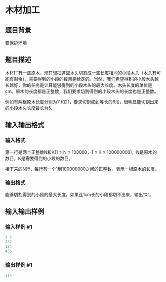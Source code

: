 # 木材加工

## 题目背景

要保护环境

## 题目描述

木材厂有一些原木，现在想把这些木头切割成一些长度相同的小段木头（木头有可能有剩余），需要得到的小段的数目是给定的。当然，我们希望得到的小段木头越长越好，你的任务是计算能够得到的小段木头的最大长度。木头长度的单位是cm。原木的长度都是正整数，我们要求切割得到的小段木头的长度也是正整数。

例如有两根原木长度分别为11和21，要求切割成到等长的6段，很明显能切割出来的小段木头长度最长为5.

## 输入输出格式

### 输入格式

第一行是两个正整数N和K(1 ≤ N ≤ 100000，1 ≤ K ≤ 100000000)，N是原木的数目，K是需要得到的小段的数目。

接下来的N行，每行有一个1到100000000之间的正整数，表示一根原木的长度。

### 输出格式

能够切割得到的小段的最大长度。如果连1cm长的小段都切不出来，输出”0”。

## 输入输出样例

### 输入样例 #1

```cpp
3 7
232
124
456
```


### 输出样例 #1

```cpp
114
```


